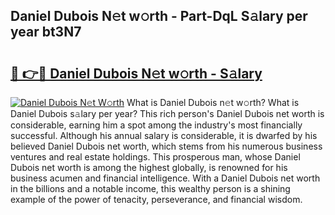 ## Daniel Dubois N𝚎t w𝚘rth - Part-DqL S𝚊lary per year bt3N7

# <h2><a href="http://gc55ty.nevu.top/?p=Daniel+Dubois">🔗 👉🔴 Daniel Dubois N𝚎t w𝚘rth - S𝚊lary</a></h2>

[![Daniel Dubois N𝚎t W𝚘rth](https://i.imgur.com/Oavwk0R.jpeg)](http://gc55ty.nevu.top/?p=Daniel+Dubois)
What is Daniel Dubois n𝚎t w𝚘rth? What is Daniel Dubois s𝚊lary per year?
This rich person's Daniel Dubois net worth is considerable, earning him a spot among the industry's most financially successful. Although his annual salary is considerable, it is dwarfed by his believed Daniel Dubois net worth, which stems from his numerous business ventures and real estate holdings. This prosperous man, whose Daniel Dubois net worth is among the highest globally, is renowned for his business acumen and financial intelligence. With a Daniel Dubois net worth in the billions and a notable income, this wealthy person is a shining example of the power of tenacity, perseverance, and financial wisdom.
